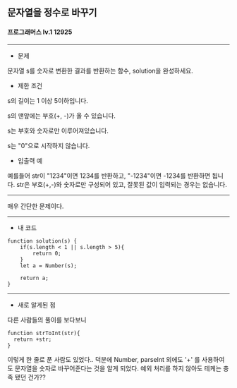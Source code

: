 ## 문자열을 정수로 바꾸기
#### 프로그래머스 lv.1 12925
-----
* 문제 

문자열 s를 숫자로 변환한 결과를 반환하는 함수, solution을 완성하세요.

* 제한 조건

s의 길이는 1 이상 5이하입니다.

s의 맨앞에는 부호(+, -)가 올 수 있습니다.

s는 부호와 숫자로만 이루어져있습니다.

s는 "0"으로 시작하지 않습니다.

* 입출력 예

예를들어 str이 "1234"이면 1234를 반환하고, "-1234"이면 -1234를 반환하면 됩니다.
str은 부호(+,-)와 숫자로만 구성되어 있고, 잘못된 값이 입력되는 경우는 없습니다.

-----

매우 간단한 문제이다. 

-----
* 내 코드
```
function solution(s) {
    if(s.length < 1 || s.length > 5){
        return 0;
    }
    let a = Number(s);

    return a;
}
```
----
* 새로 알게된 점

다른 사람들의 풀이를 보다보니
```
function strToInt(str){
  return +str;
}
```
이렇게 한 줄로 푼 사람도 있었다.. 덕분에 Number, parseInt 외에도 '+' 를 사용하여도 문자열을 숫자로 바꾸어준다는 것을 알게 되었다. 예외 처리를 하지 않아도 테케는 충족 됐던 건가??

